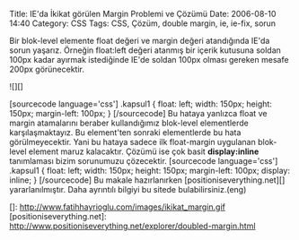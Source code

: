 Title: IE&#039;da İkikat görülen Margin Problemi ve Çözümü
Date: 2006-08-10 14:40
Category: CSS
Tags: CSS, Çözüm, double margin, ie, ie-fix, sorun

Bir blok-level elemente float değeri ve margin değeri atandığında IE'da
sorun yaşarız. Örneğin float:left değeri atanmış bir içerik kutusuna
soldan 100px kadar ayırmak istediğinde IE'de soldan 100px olması gereken
mesafe 200px görünecektir. <!--more-->

![][]

[sourcecode language='css'] .kapsul1 { float: left; width: 150px;
height: 150px; margin-left: 100px; } [/sourcecode] Bu hataya yanlızca
float ve margin atamalarını beraber kullandığımız blok-level
elementlerde karşılaşmaktayız. Bu element'ten sonraki elementlerde bu
hata görülmeyecektir. Yani bu hataya sadece ilk float-margin uygulanan
blok-level element maruz kalacaktır. Çözümü ise çok basit
**display:inline** tanımlaması bizim sorunumuzu çözecektir. [sourcecode
language='css'] .kapsul1 { float: left; width: 150px; height: 150px;
margin-left: 100px; display: inline; } [/sourcecode] Bu makale
hazırlanırken [positioniseverything.net][] yararlanılmıştır. Daha
ayrıntılı bilgiyi bu sitede bulabilirsiniz.(eng)

</p>

  []: http://www.fatihhayrioglu.com/images/ikikat_margin.gif
  [positioniseverything.net]: http://www.positioniseverything.net/explorer/doubled-margin.html
